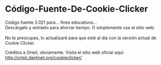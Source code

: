 # Código-Fuente-De-Cookie-Clicker
Código fuente 2.021 para... fines educativos... <br>
Descárgalo y extráelo para ahorrar tiempo. O simplemente usa el sitio web. <br> <br>
No te preocupes, lo actualizaré para que esté al día con la versión actual de Cookie Clicker. <br>
<!-- Bueno, adivina qué, salió la versión 2.021... ¿qué pasó con la 2.020? -->
Créditos a Orteil, obviamente. Visita el sitio web oficial aquí: http://orteil.dashnet.org/cookieclicker/

